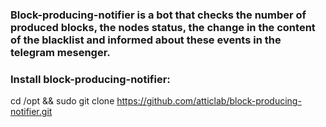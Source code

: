 ### Block-producing-notifier is a bot that checks the number of produced blocks, the nodes status, the change in the content of the blacklist and  informed about these events in the telegram mesenger. 
### Install block-producing-notifier: 
cd /opt && sudo git clone https://github.com/atticlab/block-producing-notifier.git 


